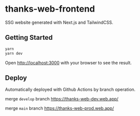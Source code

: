 # thanks-web-frontend

SSG website generated with Next.js and TailwindCSS.

## Getting Started

```bash
yarn
yarn dev
```

Open [http://localhost:3000](http://localhost:3000) with your browser to see the result.

## Deploy

Automatically deployed with Github Actions by branch operation.

merge `develop` branch
<https://thanks-web-dev.web.app/>

merge `main` branch
<https://thanks-web-prod.web.app/>
